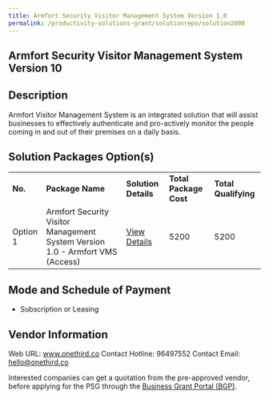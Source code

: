 ```yaml
---
title: Armfort Security Visitor Management System Version 1.0
permalink: /productivity-solutions-grant/solutionrepo/solution2000
---
```


## Armfort Security Visitor Management System Version 10

## Description

Armfort Visitor Management System is an integrated solution that will assist businesses to effectively authenticate and pro-actively monitor the people coming in and out of their premises on a daily basis.

## Solution Packages Option(s)

<table>
<tr>
<td><b>No.</b></td>
<td><b>Package Name</b></td>
<td><b>Solution Details</b></td>
<td><b>Total Package Cost</b></td>
<td><b>Total Qualifying</b></td>
</tr>
<tr>
<td>Option 1</td>
<td>Armfort Security Visitor Management System Version 1.0 - Armfort VMS (Access)</td>
<td><a href='https://www.gobusiness.gov.sg/images/psg/20200646_Desensitised_Annex_3_Part_3.pdf'>View Details</a></td>
<td>5200</td>
<td>5200</td>
</tr>
</table>

## Mode and Schedule of Payment

 - Subscription or Leasing

## Vendor Information

 Web URL: www.onethird.co 
Contact Hotline: 96497552 
Contact Email: hello@onethird.co 


Interested companies can get a quotation from the pre-approved vendor, before applying for the PSG through the <a href='https://www.businessgrants.gov.sg/'>Business Grant Portal (BGP)</a>.
<script src="/jquery/resize-tables.js"></script>
